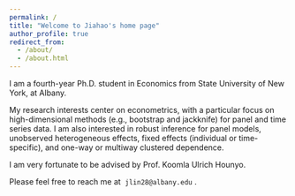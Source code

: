 ```yaml
---
permalink: /
title: "Welcome to Jiahao's home page"
author_profile: true
redirect_from: 
  - /about/
  - /about.html
---
```


​I am a fourth-year Ph.D. student in Economics from State University of New York, at Albany. 

​​My research interests center on econometrics, with a particular focus on high-dimensional methods (e.g., bootstrap and jackknife) for panel and time series data. I am also interested in robust inference for panel models, unobserved heterogeneous effects, fixed effects (individual or time-specific), and one-way or multiway clustered dependence.

I am very fortunate to be advised by Prof. Koomla Ulrich Hounyo.

Please feel free to reach me at  `jlin28@albany.edu` .


